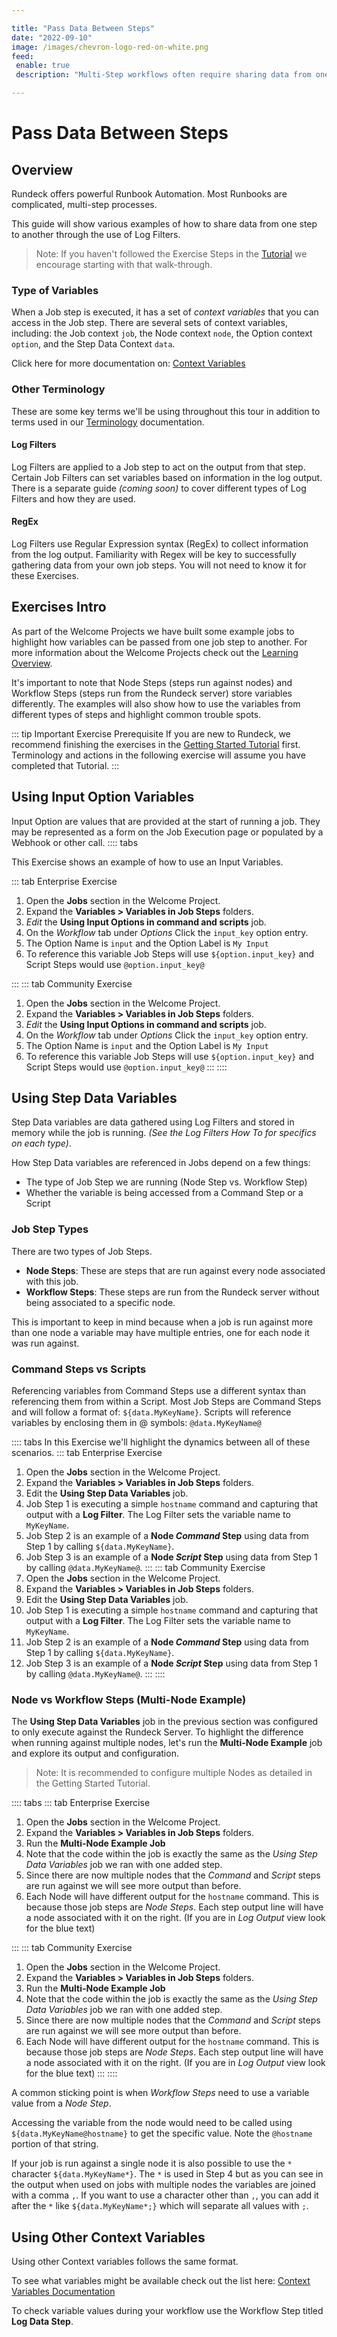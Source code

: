 ```yaml
---

title: "Pass Data Between Steps"
date: "2022-09-10"
image: /images/chevron-logo-red-on-white.png
feed:
 enable: true
 description: "Multi-Step workflows often require sharing data from one step to another. Check out the examples in this 'How to' for the diffrerent ways data can be shared through out a workflow."

---
```


# Pass Data Between Steps

## Overview
Rundeck offers powerful Runbook Automation. Most Runbooks are complicated, multi-step processes.

This guide will show various examples of how to share data from one step to another through the use of Log Filters.

> Note: If you haven't followed the Exercise Steps in the [Tutorial](/learning/tutorial/preparing.md) we encourage starting with that walk-through.

### Type of Variables
When a Job step is executed, it has a set of *context variables* that you can access in the Job step. There are several sets of context variables, including: the Job context `job`, the Node context `node`, the Option context `option`, and the Step Data Context `data`.

Click here for more documentation on: [Context Variables](/manual/job-workflows.md#context-variables)

### Other Terminology

These are some key terms we'll be using throughout this tour in addition to terms used in our [Terminology](/learning/tutorial/terminology.md) documentation.

#### Log Filters
Log Filters are applied to a Job step to act on the output from that step. Certain Job Filters can set variables based on information in the log output. There is a separate guide _(coming soon)_ to cover different types of Log Filters and how they are used.

#### RegEx
Log Filters use Regular Expression syntax (RegEx) to collect information from the log output. Familiarity with Regex will be key to successfully gathering data from your own job steps. You will not need to know it for these Exercises.

## Exercises Intro
As part of the Welcome Projects we have built some example jobs to highlight how variables can be passed from one job step to another.  For more information about the Welcome Projects check out the [Learning Overview](/learning/index.md).

It's important to note that Node Steps (steps run against nodes) and Workflow Steps (steps run from the Rundeck server) store variables differently. The examples will also show how to use the variables from different types of steps and highlight common trouble spots.

::: tip Important Exercise Prerequisite
If you are new to Rundeck, we recommend finishing the exercises in the [Getting Started Tutorial](/learning/tutorial/preparing.md) first. Terminology and actions in the following exercise will assume you have completed that Tutorial.
:::

## Using Input Option Variables
Input Option are values that are provided at the start of running a job. They may be represented as a form on the Job Execution page or populated by a Webhook or other call.
:::: tabs

This Exercise shows an example of how to use an Input Variables.

::: tab Enterprise Exercise
1. Open the **Jobs** section in the Welcome Project.
1. Expand the **Variables > Variables in Job Steps** folders.
1. *Edit* the **Using Input Options in command and scripts** job.
1. On the *Workflow* tab under *Options* Click the `input_key` option entry.
1. The Option Name is `input` and the Option Label is `My Input`
1. To reference this variable Job Steps will use `${option.input_key}` and Script Steps would use `@option.input_key@`

:::
::: tab Community Exercise
1. Open the **Jobs** section in the Welcome Project.
1. Expand the **Variables > Variables in Job Steps** folders.
1. *Edit* the **Using Input Options in command and scripts** job.
1. On the *Workflow* tab under *Options* Click the `input_key` option entry.
1. The Option Name is `input` and the Option Label is `My Input`
1. To reference this variable Job Steps will use `${option.input_key}` and Script Steps would use `@option.input_key@`
:::
::::

## Using Step Data Variables

Step Data variables are data gathered using Log Filters and stored in memory while the job is running. _(See the Log Filters How To for specifics on each type)_.

How Step Data variables are referenced in Jobs depend on a few things:
- The type of Job Step we are running (Node Step vs. Workflow Step)
- Whether the variable is being accessed from a Command Step or a Script

### Job Step Types
There are two types of Job Steps.
- **Node Steps**: These are steps that are run against every node associated with this job.
- **Workflow Steps**: These steps are run from the Rundeck server without being associated to a specific node.

This is important to keep in mind because when a job is run against more than one node a variable may have multiple entries, one for each node it was run against.

### Command Steps vs Scripts
Referencing variables from Command Steps use a different syntax than referencing them from within a Script. Most Job Steps are Command Steps and will follow a format of:
`${data.MyKeyName}`.  Scripts will reference variables by enclosing them in @ symbols: `@data.MyKeyName@`

:::: tabs
In this Exercise we'll highlight the dynamics between all of these scenarios.
::: tab Enterprise Exercise
1. Open the **Jobs** section in the Welcome Project.
1. Expand the **Variables > Variables in Job Steps** folders.
1. Edit the **Using Step Data Variables** job.
1. Job Step 1 is executing a simple `hostname` command and capturing that output with a **Log Filter**. The Log Filter sets the variable name to `MyKeyName`.
1. Job Step 2 is an example of a **Node _Command_ Step** using data from Step 1 by calling `${data.MyKeyName}`.
1. Job Step 3 is an example of a **Node _Script_ Step** using data from Step 1 by calling `@data.MyKeyName@`.
:::
::: tab Community Exercise
1. Open the **Jobs** section in the Welcome Project.
1. Expand the **Variables > Variables in Job Steps** folders.
1. Edit the **Using Step Data Variables** job.
1. Job Step 1 is executing a simple `hostname` command and capturing that output with a **Log Filter**. The Log Filter sets the variable name to `MyKeyName`.
1. Job Step 2 is an example of a **Node _Command_ Step** using data from Step 1 by calling `${data.MyKeyName}`.
1. Job Step 3 is an example of a **Node _Script_ Step** using data from Step 1 by calling `@data.MyKeyName@`.
:::
::::

### Node vs Workflow Steps (Multi-Node Example)
The **Using Step Data Variables** job in the previous section was configured to only execute against the Rundeck Server.
To highlight the difference when running against multiple nodes, let's run the **Multi-Node Example** job and explore its output and configuration.
>Note: It is recommended to configure multiple Nodes as detailed in the Getting Started Tutorial.

:::: tabs
::: tab Enterprise Exercise
1. Open the **Jobs** section in the Welcome Project.
1. Expand the **Variables > Variables in Job Steps** folders.
1. Run the **Multi-Node Example Job**
1. Note that the code within the job is exactly the same as the _Using Step Data Variables_ job we ran with one added step.
1. Since there are now multiple nodes that the _Command_ and _Script_ steps are run against we will see more output than before.
2. Each Node will have different output for the `hostname` command. This is because those job steps are *Node Steps*. Each step output line will have a node associated with it on the right. (If you are in *Log Output* view look for the blue text)

:::
::: tab Community Exercise
1. Open the **Jobs** section in the Welcome Project.
1. Expand the **Variables > Variables in Job Steps** folders.
1. Run the **Multi-Node Example Job**
1. Note that the code within the job is exactly the same as the _Using Step Data Variables_ job we ran with one added step.
1. Since there are now multiple nodes that the _Command_ and _Script_ steps are run against we will see more output than before.
2. Each Node will have different output for the `hostname` command. This is because those job steps are *Node Steps*. Each step output line will have a node associated with it on the right. (If you are in *Log Output* view look for the blue text)
:::
::::

A common sticking point is when _Workflow Steps_ need to use a variable value from a _Node Step_.

Accessing the variable from the node would need to be called using `${data.MyKeyName@hostname}` to get the specific value. Note the `@hostname` portion of that string.

If your job is run against a single node it is also possible to use the `*` character `${data.MyKeyName*}`. The `*` is used in Step 4 but as you can see in the output when used on jobs with multiple nodes the variables are joined with a comma `,`.  If you want to use a character other than `,`, you can add it after the `*` like `${data.MyKeyName*;}` which will separate all values with `;`.

## Using Other Context Variables
Using other Context variables follows the same format.

To see what variables might be available check out the list here:
[Context Variables Documentation](/manual/job-workflows.html#context-variables)

To check variable values during your workflow use the Workflow Step titled **Log Data Step**.
